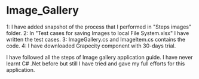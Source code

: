 # Image_Gallery
1: I have added snapshot of the process that I performed in "Steps images" folder.
2: In "Test cases for saving Images to local File System.xlsx" I have written the test cases.
3: ImageGallery.cs and ImageItem.cs contains the code.
4: I have downloaded Grapecity component with 30-days trial.

I have followed all the steps of Image gallery application guide.
I have never learnt C# .Net before but still I have tried and gave my full efforts for this application.

